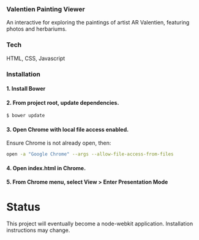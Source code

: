 ### Valentien Painting Viewer
An interactive for exploring the paintings of artist AR Valentien, featuring photos and herbariums.

### Tech
HTML, CSS, Javascript

### Installation
#### 1. Install Bower
#### 2. From project root, update dependencies.

```bash
$ bower update
```

#### 3. Open Chrome with local file access enabled.

Ensure Chrome is not already open, then:
```bash
open -a "Google Chrome" --args --allow-file-access-from-files
```

#### 4. Open index.html in Chrome.

#### 5. From Chrome menu, select View > Enter Presentation Mode


# Status
This project will eventually become a node-webkit application. Installation instructions may change.